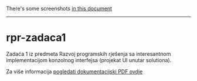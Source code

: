 There's some screenshots [in this document](https://github.com/liliumdev/rpr-zadaca1/blob/master/Dokumentacija.pdf)

---

# rpr-zadaca1

Zadaća 1 iz predmeta Razvoj programskih rješenja sa interesantnom implementacijom konzolnog interfejsa (projekat UI unutar solutiona).

Za više informacija [pogledati dokumentacijski PDF ovdje](https://github.com/liliumdev/rpr-zadaca1/blob/master/Dokumentacija.pdf)
